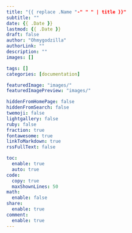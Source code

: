 ```yaml
---
title: "{{ replace .Name "-" " " | title }}"
subtitle: ""
date: {{ .Date }}
lastmod: {{ .Date }}
draft: false
author: "Ohmygodzilla"
authorLink: ""
description: ""
images: []

tags: []
categories: [documentation]

featuredImage: "images/"
featuredImagePreview: "images/"

hiddenFromHomePage: false
hiddenFromSearch: false
twemoji: false
lightgallery: false
ruby: false
fraction: true
fontawesome: true
linkToMarkdown: true
rssFullText: false

toc:
  enable: true
  auto: true
code:
  copy: true
  maxShownLines: 50
math:
  enable: false
share:
  enable: true
comment:
  enable: true
---
```


<!--Start here :)-->
